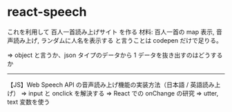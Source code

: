 # react-speech

これを利用して
百人一首読み上げサイト
を作る
材料: 百人一首の map 表示, 音声読み上げ, ランダムに人名を表示する
と言うことは codepen だけで足りる。

=> object と言うか、json タイプのデータから 1 データを抜き出すのはどうするか

---

【JS】Web Speech API の音声読み上げ機能の実装方法（日本語 / 英語読み上げ）
=> input と onclick を解決する => React での onChange の研究
=> utter, text 変数を使う
